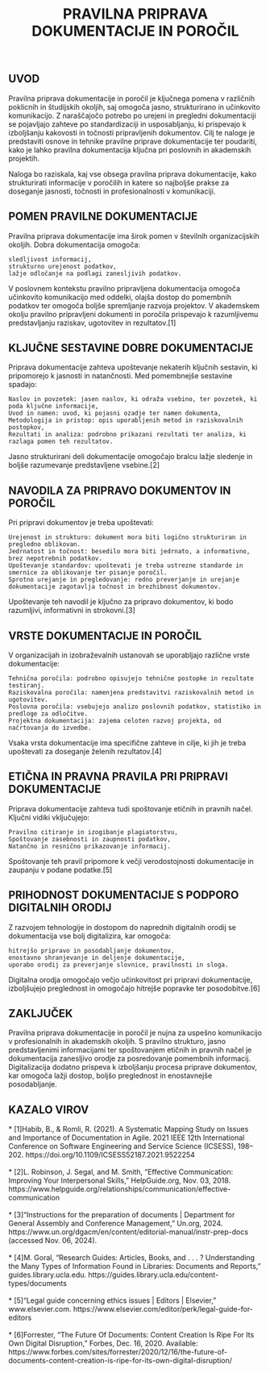 <h1 align="center">PRAVILNA PRIPRAVA DOKUMENTACIJE IN POROČIL</h1> 
<br>

## UVOD

Pravilna priprava dokumentacije in poročil je ključnega pomena v različnih poklicnih in študijskih okoljih, saj omogoča jasno, strukturirano in učinkovito komunikacijo. Z naraščajočo potrebo po urejeni in pregledni dokumentaciji se pojavljajo zahteve po standardizaciji in usposabljanju, ki prispevajo k izboljšanju kakovosti in točnosti pripravljenih dokumentov. Cilj te naloge je predstaviti osnove in tehnike pravilne priprave dokumentacije ter poudariti, kako je lahko pravilna dokumentacija ključna pri poslovnih in akademskih projektih.

Naloga bo raziskala, kaj vse obsega pravilna priprava dokumentacije, kako strukturirati informacije v poročilih in katere so najboljše prakse za doseganje jasnosti, točnosti in profesionalnosti v komunikaciji.
## POMEN PRAVILNE DOKUMENTACIJE

Pravilna priprava dokumentacije ima širok pomen v številnih organizacijskih okoljih. Dobra dokumentacija omogoča:

    sledljivost informacij,
    strukturno urejenost podatkov,
    lažje odločanje na podlagi zanesljivih podatkov.

V poslovnem kontekstu pravilno pripravljena dokumentacija omogoča učinkovito komunikacijo med oddelki, olajša dostop do pomembnih podatkov ter omogoča boljše spremljanje razvoja projektov. V akademskem okolju pravilno pripravljeni dokumenti in poročila prispevajo k razumljivemu predstavljanju raziskav, ugotovitev in rezultatov.[1]
## KLJUČNE SESTAVINE DOBRE DOKUMENTACIJE

Priprava dokumentacije zahteva upoštevanje nekaterih ključnih sestavin, ki pripomorejo k jasnosti in natančnosti. Med pomembnejše sestavine spadajo:

    Naslov in povzetek: jasen naslov, ki odraža vsebino, ter povzetek, ki poda ključne informacije,
    Uvod in namen: uvod, ki pojasni ozadje ter namen dokumenta,
    Metodologija in pristop: opis uporabljenih metod in raziskovalnih postopkov,
    Rezultati in analiza: podrobno prikazani rezultati ter analiza, ki razlaga pomen teh rezultatov.

Jasno strukturirani deli dokumentacije omogočajo bralcu lažje sledenje in boljše razumevanje predstavljene vsebine.[2]
## NAVODILA ZA PRIPRAVO DOKUMENTOV IN POROČIL

Pri pripravi dokumentov je treba upoštevati:

    Urejenost in strukturo: dokument mora biti logično strukturiran in pregledno oblikovan.
    Jedrnatost in točnost: besedilo mora biti jedrnato, a informativno, brez nepotrebnih podatkov.
    Upoštevanje standardov: upoštevati je treba ustrezne standarde in smernice za oblikovanje ter pisanje poročil.
    Sprotno urejanje in pregledovanje: redno preverjanje in urejanje dokumentacije zagotavlja točnost in brezhibnost dokumentov.

Upoštevanje teh navodil je ključno za pripravo dokumentov, ki bodo razumljivi, informativni in strokovni.[3]
## VRSTE DOKUMENTACIJE IN POROČIL

V organizacijah in izobraževalnih ustanovah se uporabljajo različne vrste dokumentacije:

    Tehnična poročila: podrobno opisujejo tehnične postopke in rezultate testiranj.
    Raziskovalna poročila: namenjena predstavitvi raziskovalnih metod in ugotovitev.
    Poslovna poročila: vsebujejo analizo poslovnih podatkov, statistiko in predloge za odločitve.
    Projektna dokumentacija: zajema celoten razvoj projekta, od načrtovanja do izvedbe.

Vsaka vrsta dokumentacije ima specifične zahteve in cilje, ki jih je treba upoštevati za doseganje želenih rezultatov.[4]
## ETIČNA IN PRAVNA PRAVILA PRI PRIPRAVI DOKUMENTACIJE

Priprava dokumentacije zahteva tudi spoštovanje etičnih in pravnih načel. Ključni vidiki vključujejo:

    Pravilno citiranje in izogibanje plagiatorstvu,
    Spoštovanje zasebnosti in zaupnosti podatkov,
    Natančno in resnično prikazovanje informacij.

Spoštovanje teh pravil pripomore k večji verodostojnosti dokumentacije in zaupanju v podane podatke.[5]
## PRIHODNOST DOKUMENTACIJE S PODPORO DIGITALNIH ORODIJ

Z razvojem tehnologije in dostopom do naprednih digitalnih orodij se dokumentacija vse bolj digitalizira, kar omogoča:

    hitrejšo pripravo in posodabljanje dokumentov,
    enostavno shranjevanje in deljenje dokumentacije,
    uporabo orodij za preverjanje slovnice, pravilnosti in sloga.

Digitalna orodja omogočajo večjo učinkovitost pri pripravi dokumentacije, izboljšujejo preglednost in omogočajo hitrejše popravke ter posodobitve.[6]
## ZAKLJUČEK

Pravilna priprava dokumentacije in poročil je nujna za uspešno komunikacijo v profesionalnih in akademskih okoljih. S pravilno strukturo, jasno predstavljenimi informacijami ter spoštovanjem etičnih in pravnih načel je dokumentacija zanesljivo orodje za posredovanje pomembnih informacij. Digitalizacija dodatno prispeva k izboljšanju procesa priprave dokumentov, kar omogoča lažji dostop, boljšo preglednost in enostavnejše posodabljanje.



<h2>KAZALO VIROV</h2>
* [1]Habib, B., & Romli, R. (2021). A Systematic Mapping Study on Issues and Importance of Documentation in Agile. 2021 IEEE 12th International Conference on Software Engineering and Service Science (ICSESS), 198–202. https://doi.org/10.1109/ICSESS52187.2021.9522254
<br><br>
* [2]L. Robinson, J. Segal, and M. Smith, “Effective Communication: Improving Your Interpersonal Skills,” HelpGuide.org, Nov. 03, 2018. https://www.helpguide.org/relationships/communication/effective-communication
<br><br>
* [3]“Instructions for the preparation of documents | Department for General Assembly and Conference Management,” Un.org, 2024. https://www.un.org/dgacm/en/content/editorial-manual/instr-prep-docs (accessed Nov. 06, 2024).
<br><br>
* [4]M. Goral, “Research Guides: Articles, Books, and . . . ? Understanding the Many Types of Information Found in Libraries: Documents and Reports,” guides.library.ucla.edu. https://guides.library.ucla.edu/content-types/documents
<br><br>
* [5]“Legal guide concerning ethics issues | Editors | Elsevier,” www.elsevier.com. https://www.elsevier.com/editor/perk/legal-guide-for-editors
<br><br>
* [6]Forrester, “The Future Of Documents: Content Creation Is Ripe For Its Own Digital Disruption,” Forbes, Dec. 16, 2020. Available: https://www.forbes.com/sites/forrester/2020/12/16/the-future-of-documents-content-creation-is-ripe-for-its-own-digital-disruption/











